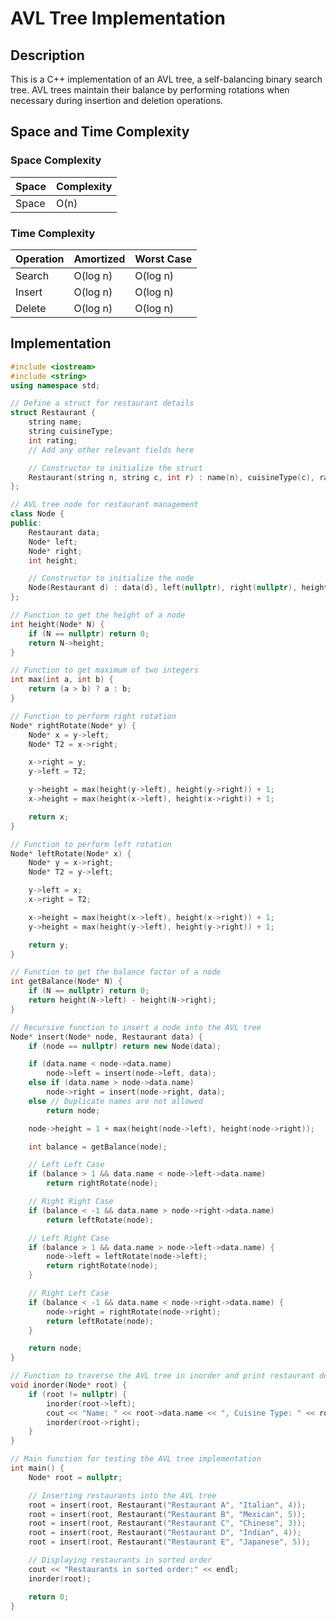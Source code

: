 # AVL Tree Implementation

## Description

This is a C++ implementation of an AVL tree, a self-balancing binary search tree. AVL trees maintain their balance by performing rotations when necessary during insertion and deletion operations.

## Space and Time Complexity

### Space Complexity

| Space        | Complexity |
|--------------|------------|
| Space        | O(n)       |

### Time Complexity

| Operation    | Amortized   | Worst Case  |
|--------------|-------------|-------------|
| Search       | O(log n)    | O(log n)    |
| Insert       | O(log n)    | O(log n)    |
| Delete       | O(log n)    | O(log n)    |

## Implementation

```cpp
#include <iostream>
#include <string>
using namespace std;

// Define a struct for restaurant details
struct Restaurant {
    string name;
    string cuisineType;
    int rating;
    // Add any other relevant fields here

    // Constructor to initialize the struct
    Restaurant(string n, string c, int r) : name(n), cuisineType(c), rating(r) {}
};

// AVL tree node for restaurant management
class Node {
public:
    Restaurant data;
    Node* left;
    Node* right;
    int height;

    // Constructor to initialize the node
    Node(Restaurant d) : data(d), left(nullptr), right(nullptr), height(1) {}
};

// Function to get the height of a node
int height(Node* N) {
    if (N == nullptr) return 0;
    return N->height;
}

// Function to get maximum of two integers
int max(int a, int b) {
    return (a > b) ? a : b;
}

// Function to perform right rotation
Node* rightRotate(Node* y) {
    Node* x = y->left;
    Node* T2 = x->right;

    x->right = y;
    y->left = T2;

    y->height = max(height(y->left), height(y->right)) + 1;
    x->height = max(height(x->left), height(x->right)) + 1;

    return x;
}

// Function to perform left rotation
Node* leftRotate(Node* x) {
    Node* y = x->right;
    Node* T2 = y->left;

    y->left = x;
    x->right = T2;

    x->height = max(height(x->left), height(x->right)) + 1;
    y->height = max(height(y->left), height(y->right)) + 1;

    return y;
}

// Function to get the balance factor of a node
int getBalance(Node* N) {
    if (N == nullptr) return 0;
    return height(N->left) - height(N->right);
}

// Recursive function to insert a node into the AVL tree
Node* insert(Node* node, Restaurant data) {
    if (node == nullptr) return new Node(data);

    if (data.name < node->data.name)
        node->left = insert(node->left, data);
    else if (data.name > node->data.name)
        node->right = insert(node->right, data);
    else // Duplicate names are not allowed
        return node;

    node->height = 1 + max(height(node->left), height(node->right));

    int balance = getBalance(node);

    // Left Left Case
    if (balance > 1 && data.name < node->left->data.name)
        return rightRotate(node);

    // Right Right Case
    if (balance < -1 && data.name > node->right->data.name)
        return leftRotate(node);

    // Left Right Case
    if (balance > 1 && data.name > node->left->data.name) {
        node->left = leftRotate(node->left);
        return rightRotate(node);
    }

    // Right Left Case
    if (balance < -1 && data.name < node->right->data.name) {
        node->right = rightRotate(node->right);
        return leftRotate(node);
    }

    return node;
}

// Function to traverse the AVL tree in inorder and print restaurant details
void inorder(Node* root) {
    if (root != nullptr) {
        inorder(root->left);
        cout << "Name: " << root->data.name << ", Cuisine Type: " << root->data.cuisineType << ", Rating: " << root->data.rating << endl;
        inorder(root->right);
    }
}

// Main function for testing the AVL tree implementation
int main() {
    Node* root = nullptr;

    // Inserting restaurants into the AVL tree
    root = insert(root, Restaurant("Restaurant A", "Italian", 4));
    root = insert(root, Restaurant("Restaurant B", "Mexican", 5));
    root = insert(root, Restaurant("Restaurant C", "Chinese", 3));
    root = insert(root, Restaurant("Restaurant D", "Indian", 4));
    root = insert(root, Restaurant("Restaurant E", "Japanese", 5));

    // Displaying restaurants in sorted order
    cout << "Restaurants in sorted order:" << endl;
    inorder(root);

    return 0;
}
```

